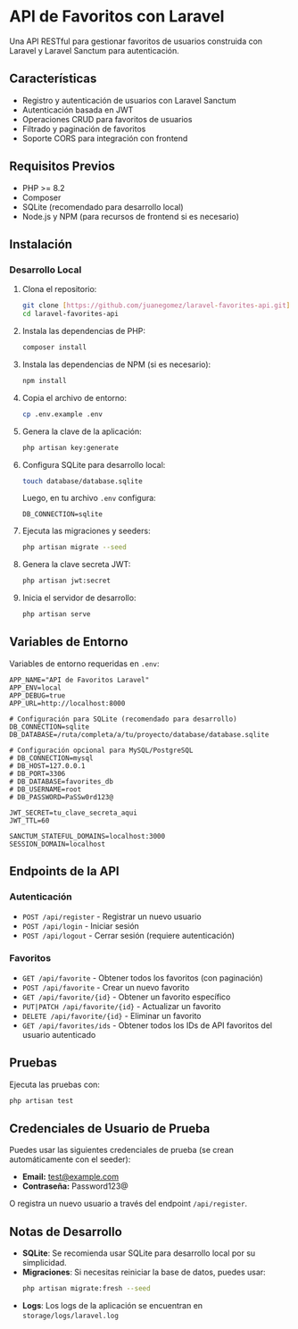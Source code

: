 # API de Favoritos con Laravel

Una API RESTful para gestionar favoritos de usuarios construida con Laravel y Laravel Sanctum para autenticación.

## Características

- Registro y autenticación de usuarios con Laravel Sanctum
- Autenticación basada en JWT
- Operaciones CRUD para favoritos de usuarios
- Filtrado y paginación de favoritos
- Soporte CORS para integración con frontend

## Requisitos Previos

- PHP >= 8.2
- Composer
- SQLite (recomendado para desarrollo local)
- Node.js y NPM (para recursos de frontend si es necesario)

## Instalación

### Desarrollo Local

1. Clona el repositorio:
   ```bash
   git clone [https://github.com/juanegomez/laravel-favorites-api.git]
   cd laravel-favorites-api
   ```

2. Instala las dependencias de PHP:
   ```bash
   composer install
   ```

3. Instala las dependencias de NPM (si es necesario):
   ```bash
   npm install
   ```

4. Copia el archivo de entorno:
   ```bash
   cp .env.example .env
   ```

5. Genera la clave de la aplicación:
   ```bash
   php artisan key:generate
   ```

6. Configura SQLite para desarrollo local:
   ```bash
   touch database/database.sqlite
   ```

   Luego, en tu archivo `.env` configura:
   ```env
   DB_CONNECTION=sqlite
   ```

7. Ejecuta las migraciones y seeders:
   ```bash
   php artisan migrate --seed
   ```

8. Genera la clave secreta JWT:
   ```bash
   php artisan jwt:secret
   ```

9. Inicia el servidor de desarrollo:
   ```bash
   php artisan serve
   ```

## Variables de Entorno

Variables de entorno requeridas en `.env`:

```env
APP_NAME="API de Favoritos Laravel"
APP_ENV=local
APP_DEBUG=true
APP_URL=http://localhost:8000

# Configuración para SQLite (recomendado para desarrollo)
DB_CONNECTION=sqlite
DB_DATABASE=/ruta/completa/a/tu/proyecto/database/database.sqlite

# Configuración opcional para MySQL/PostgreSQL
# DB_CONNECTION=mysql
# DB_HOST=127.0.0.1
# DB_PORT=3306
# DB_DATABASE=favorites_db
# DB_USERNAME=root
# DB_PASSWORD=PaSSw0rd123@

JWT_SECRET=tu_clave_secreta_aqui
JWT_TTL=60

SANCTUM_STATEFUL_DOMAINS=localhost:3000
SESSION_DOMAIN=localhost
```

## Endpoints de la API

### Autenticación

- `POST /api/register` - Registrar un nuevo usuario
- `POST /api/login` - Iniciar sesión
- `POST /api/logout` - Cerrar sesión (requiere autenticación)

### Favoritos

- `GET /api/favorite` - Obtener todos los favoritos (con paginación)
- `POST /api/favorite` - Crear un nuevo favorito
- `GET /api/favorite/{id}` - Obtener un favorito específico
- `PUT|PATCH /api/favorite/{id}` - Actualizar un favorito
- `DELETE /api/favorite/{id}` - Eliminar un favorito
- `GET /api/favorites/ids` - Obtener todos los IDs de API favoritos del usuario autenticado

## Pruebas

Ejecuta las pruebas con:

```bash
php artisan test
```

## Credenciales de Usuario de Prueba

Puedes usar las siguientes credenciales de prueba (se crean automáticamente con el seeder):

- **Email:** test@example.com
- **Contraseña:** Password123@

O registra un nuevo usuario a través del endpoint `/api/register`.

## Notas de Desarrollo

- **SQLite**: Se recomienda usar SQLite para desarrollo local por su simplicidad.
- **Migraciones**: Si necesitas reiniciar la base de datos, puedes usar:
  ```bash
  php artisan migrate:fresh --seed
  ```
- **Logs**: Los logs de la aplicación se encuentran en `storage/logs/laravel.log`
